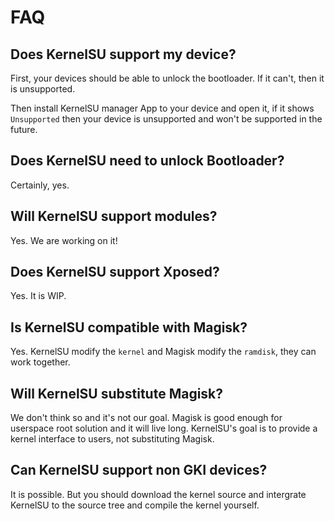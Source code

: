 # FAQ

## Does KernelSU support my device?

First, your devices should be able to unlock the bootloader. If it can't, then it is unsupported.

Then install KernelSU manager App to your device and open it, if it shows `Unsupported` then your device is unsupported and won't be supported in the future.

## Does KernelSU need to unlock Bootloader?

Certainly, yes.

## Will KernelSU support modules?

Yes. We are working on it!

## Does KernelSU support Xposed?

Yes. It is WIP.

## Is KernelSU compatible with Magisk?

Yes. KernelSU modify the `kernel` and Magisk modify the `ramdisk`, they can work together.

## Will KernelSU substitute Magisk?

We don't think so and it's not our goal. Magisk is good enough for userspace root solution and it will live long. KernelSU's goal is to provide a kernel interface to users, not substituting Magisk.

## Can KernelSU support non GKI devices?

It is possible. But you should download the kernel source and intergrate KernelSU to the source tree and compile the kernel yourself.